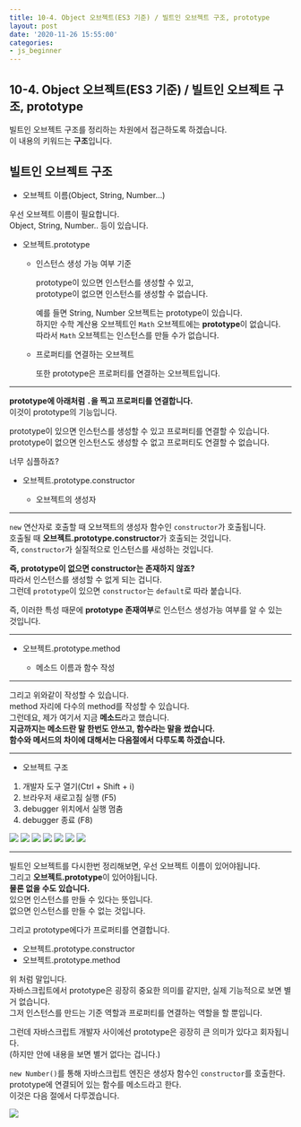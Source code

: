 ```yaml
---
title: 10-4. Object 오브젝트(ES3 기준) / 빌트인 오브젝트 구조, prototype
layout: post
date: '2020-11-26 15:55:00'
categories:
- js_beginner
---
```


## 10-4. Object 오브젝트(ES3 기준) / 빌트인 오브젝트 구조, prototype

빌트인 오브젝트 구조를 정리하는 차원에서 접근하도록 하겠습니다.  
이 내용의 키워드는 **구조**입니다.  

## 빌트인 오브젝트 구조

* 오브젝트 이름(Object, String, Number...)

우선 오브젝트 이름이 필요합니다.  
Object, String, Number.. 등이 있습니다.

* 오브젝트.prototype

    * 인스턴스 생성 가능 여부 기준  
    
      prototype이 있으면 인스턴스를 생성할 수 있고,  
      prototype이 없으면 인스턴스를 생성할 수 없습니다.  
      
      예를 들면 String, Number 오브젝트는 prototype이 있습니다.  
      하지만 수학 계산용 오브젝트인 `Math` 오브젝트에는 **prototype**이 없습니다.  
      따라서 `Math` 오브젝트는 인스턴스를 만들 수가 없습니다.   
      
    * 프로퍼티를 연결하는 오브젝트  
      
      또한 prototype은 프로퍼티를 연결하는 오브젝트입니다.
    
---

**prototype에 아래처럼 `.`을 찍고 프로퍼티를 연결합니다.**  
이것이 prototype의 기능입니다.  

prototype이 있으면 인스턴스를 생성할 수 있고 프로퍼티를 연결할 수 있습니다.  
prototype이 없으면 인스턴스도 생성할 수 없고 프로퍼티도 연결할 수 없습니다.

너무 심플하죠?

* 오브젝트.prototype.constructor

    * 오브젝트의 생성자
    
---
    
`new` 연산자로 호출할 때 오브잭트의 생성자 함수인 `constructor`가 호출됩니다.  
호출될 때 **오브젝트.prototype.constructor**가 호출되는 것입니다.  
즉, `constructor`가 실질적으로 인스턴스를 새성하는 것입니다.

**즉, prototype이 없으면 constructor는 존재하지 않죠?**  
따라서 인스턴스를 생성할 수 없게 되는 겁니다.  
그런데 `prototype`이 있으면 `constructor`는 `default`로 따라 붙습니다.  

즉, 이러한 특성 때문에 **prototype 존재여부**로 인스턴스 생성가능 여부를 알 수 있는 것입니다.
    
---

* 오브젝트.prototype.method

    * 메소드 이름과 함수 작성
    
---
    
그리고 위와같이 작성할 수 있습니다.  
method 자리에 다수의 method를 작성할 수 있습니다.  
그런데요, 제가 여기서 지금 **메소드**라고 했습니다.  
**지금까지는 메소드란 말 한번도 안쓰고, 함수라는 말을 썼습니다.**  
**함수와 메서드의 차이에 대해서는 다음절에서 다루도록 하겠습니다.**
    
---

* 오브젝트 구조

1. 개발자 도구 열기(Ctrl + Shift + i)
2. 브라우저 새로고침 실행 (F5)
3. debugger 위치에서 실행 멈춤
4. debugger 종료 (F8)

![](/static/img/script/image211.jpg)
![](/static/img/script/image212.jpg)
![](/static/img/script/image213.jpg)
![](/static/img/script/image214.jpg)
![](/static/img/script/image215.jpg)
![](/static/img/script/image216.jpg)
![](/static/img/script/image217.jpg)

---

빌트인 오브젝트를 다시한번 정리해보면, 우선 오브젝트 이름이 있어야됩니다.  
그리고 **오브젝트.prototype**이 있어야됩니다.  
**물론 없을 수도 있습니다.**  
있으면 인스턴스를 만들 수 있다는 뜻입니다.  
없으면 인스턴스를 만들 수 없는 것입니다.

그리고 prototype에다가 프로퍼티를 연결합니다.

* 오브젝트.prototype.constructor
* 오브젝트.prototype.method

위 처럼 말입니다.  
자바스크립트에서 prototype은 굉장히 중요한 의미를 같지만, 실제 기능적으로 보면 별거 없습니다.  
그저 인스턴스를 만드는 기준 역할과 프로퍼티를 연결하는 역할을 할 뿐입니다.

그런데 자바스크립트 개발자 사이에선 prototype은 굉장히 큰 의미가 있다고 회자됩니다.  
(하지만 안에 내용을 보면 별거 없다는 겁니다.)

`new Number()`를 통해 자바스크립트 엔진은 생성자 함수인 `constructor`를 호출한다.  
prototype에 연결되어 있는 함수를 메소드라고 한다.  
이것은 다음 절에서 다루겠습니다.

![](/static/img/script/image218.jpg)
